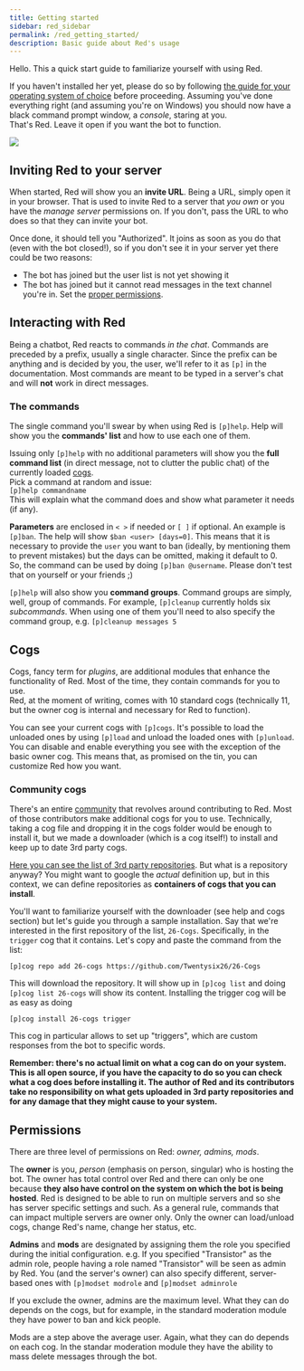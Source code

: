 ```yaml
---
title: Getting started
sidebar: red_sidebar
permalink: /red_getting_started/
description: Basic guide about Red's usage
---
```


Hello. This a quick start guide to familiarize yourself with using Red.  

If you haven't installed her yet, please do so by following [the guide for your operating system of choice](https://twentysix26.github.io/Red-Docs/) before proceeding.
Assuming you've done everything right (and assuming you're on Windows) you should now have a black command prompt window, a *console*, staring at you.  
That's Red.  Leave it open if you want the bot to function.

![](https://i.imgur.com/an6AT2M.png)

## Inviting Red to your server

When started, Red will show you an **invite URL**. Being a URL, simply open it in your browser. That is used to invite Red to a server that *you own* or you have the *manage server* permissions on. If you don't, pass the URL to who does so that they can invite your bot.

Once done, it should tell you "Authorized". It joins as soon as you do that (even with the bot closed!), so if you don't see it in your server yet there could be two reasons:

* The bot has joined but the user list is not yet showing it
* The bot has joined but it cannot read messages in the text channel you're in. Set the [proper permissions](https://support.discordapp.com/hc/en-us/articles/206029707).

## Interacting with Red

Being a chatbot, Red reacts to commands *in the chat*. Commands are preceded by a prefix, usually a single character. Since the prefix can be anything and is decided by you, the user, we'll refer to it as `[p]` in the documentation. Most commands are meant to be typed in a server's chat and will **not** work in direct messages.  

### The commands

The single command you'll swear by when using Red is `[p]help`. Help will show you the **commands' list** and how to use each one of them.

Issuing only `[p]help` with no additional parameters will show you the **full command list** (in direct message, not to clutter the public chat) of the currently loaded [cogs](https://twentysix26.github.io/Red-Docs/red_getting_started/#cogs).  
Pick a command at random and issue:  
`[p]help commandname`  
This will explain what the command does and show what parameter it needs (if any).

**Parameters** are enclosed in `< >` if needed or `[ ]` if optional.
An example is `[p]ban`. The help will show `$ban <user> [days=0]`. This means that it is necessary to provide the `user` you want to ban (ideally, by mentioning them to prevent mistakes) but the days can be omitted, making it default to 0.  
So, the command can be used by doing `[p]ban @username`. Please don't test that on yourself or your friends ;)

`[p]help` will also show you **command groups**. Command groups are simply, well, group of commands. For example, `[p]cleanup` currently holds six *subcommands*. When using one of them you'll need to also specify the command group, e.g. `[p]cleanup messages 5`

## Cogs

Cogs, fancy term for *plugins*, are additional modules that enhance the functionality of Red. Most of the time, they contain commands for you to use.  
Red, at the moment of writing, comes with 10 standard cogs (technically 11, but the owner cog is internal and necessary for Red to function). 

You can see your current cogs with `[p]cogs`. It's possible to load the unloaded ones by using `[p]load` and unload the loaded ones with `[p]unload`.  
You can disable and enable everything you see with the exception of the basic owner cog. This means that, as promised on the tin, you can customize Red how you want.

### Community cogs

There's an entire [community](https://discord.me/Red-DiscordBot) that revolves around contributing to Red. Most of those contributors make additional cogs for you to use.  Technically, taking a cog file and dropping it in the cogs folder would be enough to install it, but we made a downloader (which is a cog itself!) to install and keep up to date 3rd party cogs.  

[Here you can see the list of 3rd party repositories](https://twentysix26.github.io/Red-Docs/red_cog_approved_repos/). But what is a repository anyway? You might want to google the *actual* definition up, but in this context, we can define repositories as **containers of cogs that you can install**.  

You'll want to familiarize yourself with the downloader (see help and cogs section) but let's guide you through a sample installation. Say that we're interested in the first repository of the list, `26-Cogs`. Specifically, in the `trigger` cog that it contains. Let's copy and paste the command from the list:  

`[p]cog repo add 26-cogs https://github.com/Twentysix26/26-Cogs`

This will download the repository. It will show up in `[p]cog list` and doing `[p]cog list 26-cogs` will show its content.
Installing the trigger cog will be as easy as doing  

`[p]cog install 26-cogs trigger`  

This cog in particular allows to set up "triggers", which are custom responses from the bot to specific words.

**Remember: there's no actual limit on what a cog can do on your system. This is all open source, if you have the capacity to do so you can check what a cog does before installing it. The author of Red and its contributors take no responsibility on what gets uploaded in 3rd party repositories and for any damage that they might cause to your system.**

## Permissions

There are three level of permissions on Red: *owner, admins, mods*.  

The **owner** is you, *person* (emphasis on person, singular) who is hosting the bot. The owner has total control over Red and there can only be one because **they also have control on the system on which the bot is being hosted**.
Red is designed to be able to run on multiple servers and so she has server specific settings and such. As a general rule, commands that can impact multiple servers are owner only. 
Only the owner can load/unload cogs, change Red's name, change her status, etc.

**Admins** and **mods** are designated by assigning them the role you specified during the initial configuration. e.g. If you specified "Transistor" as the admin role, people having a role named "Transistor" will be seen as admin by Red. You (and the server's owner) can also specify different, server-based ones with `[p]modset modrole` and `[p]modset adminrole`

If you exclude the owner, admins are the maximum level. What they can do depends on the cogs, but for example, in the standard moderation module they have power to ban and kick people.

Mods are a step above the average user. Again, what they can do depends on each cog. In the standar moderation module they have the ability to mass delete messages through the bot.
